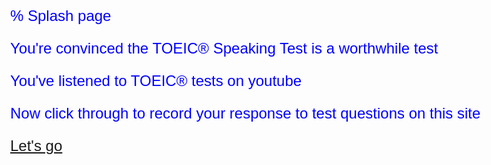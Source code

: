 % Splash page

<style>
body {
  background-image: url('splash.jpeg');
  background-repeat: no-repeat;
  background-attachment: fixed;
  background-size: cover;
  font-family: arial,helvetica,courier;
  font-size: 24px;
  color: blue;
}
</style>

You're convinced the TOEIC® Speaking Test is a worthwhile test

You've listened to TOEIC® tests on youtube

Now click through to record your response to test questions on this site

[Let's go](https://toeic.moodlecloud.com)

